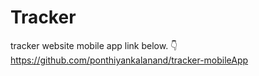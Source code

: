 # Tracker
tracker website
mobile app link below. 👇
https://github.com/ponthiyankalanand/tracker-mobileApp
